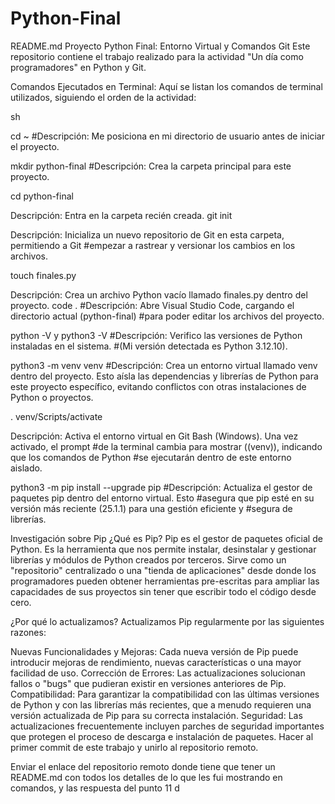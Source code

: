 # Python-Final
README.md
Proyecto Python Final: Entorno Virtual y Comandos Git
Este repositorio contiene el trabajo realizado para la actividad "Un día como programadores"
en Python y Git.

Comandos Ejecutados en Terminal:
Aquí se listan los comandos de terminal utilizados, siguiendo el orden de la actividad:

sh

cd ~ #Descripción: Me posiciona en mi directorio de usuario antes de iniciar el proyecto.

mkdir python-final #Descripción: Crea la carpeta principal para este proyecto.

cd python-final

Descripción: Entra en la carpeta recién creada.
git init

Descripción: Inicializa un nuevo repositorio de Git en esta carpeta, permitiendo a Git
#empezar a rastrear y versionar los cambios en los archivos.

touch finales.py

Descripción: Crea un archivo Python vacío llamado finales.py dentro del proyecto.
code . #Descripción: Abre Visual Studio Code, cargando el directorio actual (python-final) #para poder editar los archivos del proyecto.

python -V y python3 -V #Descripción: Verifico las versiones de Python instaladas en el sistema. #(Mi versión detectada es Python 3.12.10).

python3 -m venv venv #Descripción: Crea un entorno virtual llamado venv dentro del proyecto. Esto aísla las dependencias y librerías de Python para este proyecto específico, evitando conflictos con otras instalaciones de Python o proyectos.

. venv/Scripts/activate

Descripción: Activa el entorno virtual en Git Bash (Windows). Una vez activado, el prompt
#de la terminal cambia para mostrar ((venv)), indicando que los comandos de Python #se ejecutarán dentro de este entorno aislado.

python3 -m pip install --upgrade pip #Descripción: Actualiza el gestor de paquetes pip dentro del entorno virtual. Esto
#asegura que pip esté en su versión más reciente (25.1.1) para una gestión eficiente y #segura de librerías.

Investigación sobre Pip
¿Qué es Pip?
Pip es el gestor de paquetes oficial de Python. Es la herramienta que nos permite instalar,
desinstalar y gestionar librerías y módulos de Python creados por terceros. Sirve como
un "repositorio" centralizado o una "tienda de aplicaciones" desde donde los programadores pueden
obtener herramientas pre-escritas para ampliar las capacidades de sus proyectos sin tener que
escribir todo el código desde cero.

¿Por qué lo actualizamos?
Actualizamos Pip regularmente por las siguientes razones:

Nuevas Funcionalidades y Mejoras: Cada nueva versión de Pip puede introducir mejoras
de rendimiento, nuevas características o una mayor facilidad de uso.
Corrección de Errores: Las actualizaciones solucionan fallos o "bugs" que pudieran
existir en versiones anteriores de Pip.
Compatibilidad: Para garantizar la compatibilidad con las últimas versiones de Python
y con las librerías más recientes, que a menudo requieren una versión actualizada de Pip
para su correcta instalación.
Seguridad: Las actualizaciones frecuentemente incluyen parches de seguridad importantes
que protegen el proceso de descarga e instalación de paquetes.
Hacer al primer commit de este trabajo y unirlo al repositorio remoto.

Enviar el enlace del repositorio remoto donde tiene que tener un README.md con todos los detalles de lo que les fui mostrando en comandos, y las respuesta del punto 11 d
